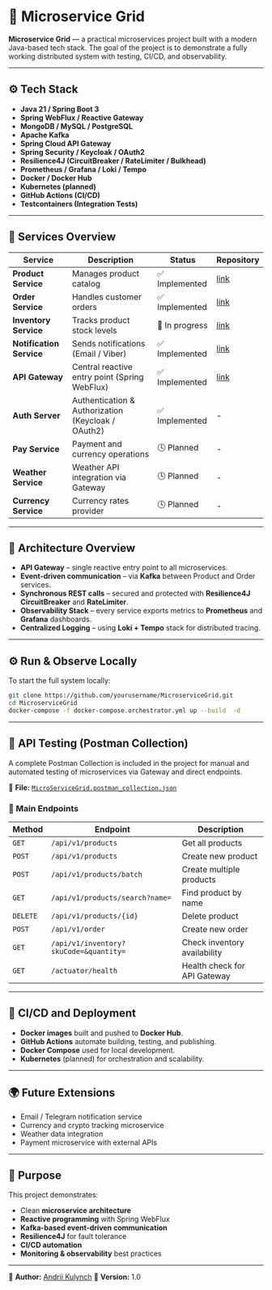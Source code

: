 # 🧩 Microservice Grid

**Microservice Grid** — a practical microservices project built with a modern Java-based tech stack.
The goal of the project is to demonstrate a fully working distributed system with testing, CI/CD, and observability.

---

## ⚙️ Tech Stack

- **Java 21 / Spring Boot 3**
- **Spring WebFlux / Reactive Gateway**
- **MongoDB / MySQL / PostgreSQL**
- **Apache Kafka**
- **Spring Cloud API Gateway**
- **Spring Security / Keycloak / OAuth2**
- **Resilience4J (CircuitBreaker / RateLimiter / Bulkhead)**
- **Prometheus / Grafana / Loki / Tempo**
- **Docker / Docker Hub**
- **Kubernetes (planned)**
- **GitHub Actions (CI/CD)**
- **Testcontainers (Integration Tests)**

---

## 🧠 Services Overview

| Service | Description | Status | Repository                                               |
|----------|--------------|---------|----------------------------------------------------------|
| **Product Service** | Manages product catalog | ✅ Implemented | [link](https://github.com/Andrij72/product-service)      |
| **Order Service** | Handles customer orders | ✅ Implemented | [link](https://github.com/Andrij72/order-service)        |
| **Inventory Service** | Tracks product stock levels | 🚧 In progress | [link](https://github.com/Andrij72/inventory-service)    |
| **Notification Service** | Sends notifications (Email / Viber) |✅ Implemented| [link](https://github.com/Andrij72/notification-service) |
| **API Gateway** | Central reactive entry point (Spring WebFlux) | ✅ Implemented | [link](https://github.com/Andrij72/api-gateway)          |
| **Auth Server** | Authentication & Authorization (Keycloak / OAuth2) | ✅ Implemented | -                                                        |
| **Pay Service** | Payment and currency operations | 🕓 Planned | -                                                        |
| **Weather Service** | Weather API integration via Gateway | 🕓 Planned | -                                                        |
| **Currency Service** | Currency rates provider | 🕓 Planned | -                                                        |

---

## 🧩 Architecture Overview

- **API Gateway** – single reactive entry point to all microservices.
- **Event-driven communication** – via **Kafka** between Product and Order services.
- **Synchronous REST calls** – secured and protected with **Resilience4J CircuitBreaker** and **RateLimiter**.
- **Observability Stack** – every service exports metrics to **Prometheus** and **Grafana** dashboards.
- **Centralized Logging** – using **Loki + Tempo** stack for distributed tracing.

---
## ⚙️ Run & Observe Locally

To start the full system locally:

```bash
git clone https://github.com/yourusername/MicroserviceGrid.git
cd MicroserviceGrid
docker-compose -f docker-compose.orchestrator.yml up --build  -d
```
----
## 🧰 API Testing (Postman Collection)

A complete Postman Collection is included in the project for manual and automated testing of microservices via Gateway and direct endpoints.

📁 **File:** [`MicroServiceGrid.postman_collection.json`](./MicroServiceGrid.postman_collection.json)

### 🔹 Main Endpoints

| Method | Endpoint | Description |
|---------|-----------|-------------|
| `GET` | `/api/v1/products` | Get all products |
| `POST` | `/api/v1/products` | Create new product |
| `POST` | `/api/v1/products/batch` | Create multiple products |
| `GET` | `/api/v1/products/search?name=` | Find product by name |
| `DELETE` | `/api/v1/products/{id}` | Delete product |
| `POST` | `/api/v1/order` | Create new order |
| `GET` | `/api/v1/inventory?skuCode=&quantity=` | Check inventory availability |
| `GET` | `/actuator/health` | Health check for API Gateway |

---

## 🚀 CI/CD and Deployment

- **Docker images** built and pushed to **Docker Hub**.
- **GitHub Actions** automate building, testing, and publishing.
- **Docker Compose** used for local development.
- **Kubernetes** (planned) for orchestration and scalability.

---

## 🌍 Future Extensions

- Email / Telegram notification service
- Currency and crypto tracking microservice
- Weather data integration
- Payment microservice with external APIs

---

## 🎯 Purpose

This project demonstrates:
- Clean **microservice architecture**
- **Reactive programming** with Spring WebFlux
- **Kafka-based event-driven communication**
- **Resilience4J** for fault tolerance
- **CI/CD automation**
- **Monitoring & observability** best practices

---

👤 **Author:** [Andrii Kulynch](https://github.com/Andrij72)
📅 **Version:** 1.0
